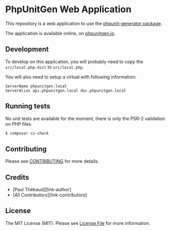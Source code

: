 # PhpUnitGen Web Application

This repository is a web application to use the [phpunit-generator package](https://github.com/paul-thebaud/phpunit-generator).

The application is available online, on [phpunitgen.io](https://phpunitgen.io).

## Development

To develop on this application, you will probably need to copy the
`src/local.php.dist` to `src/local.php`.

You will also need to setup a virtual with following information:
```
ServerName phpunitgen.local
ServerAlias api.phpunitgen.local doc.phpunitgen.local
```

## Running tests

No unit tests are available for the moment,
there is only the PSR-2 validation on PHP files.

```bash
$ composer cs-check
```

## Contributing

Please see [CONTRIBUTING](CONTRIBUTING.md) for more details.

## Credits

- [Paul Thébaud][link-author]
- [All Contributors][link-contributors]

## License

The MIT License (MIT). Please see [License File](LICENSE.md) for more information.
